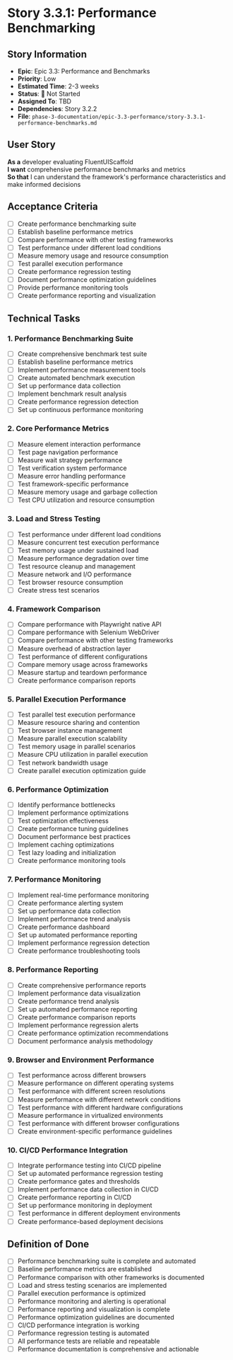 # Story 3.3.1: Performance Benchmarking

## Story Information
- **Epic**: Epic 3.3: Performance and Benchmarks
- **Priority**: Low
- **Estimated Time**: 2-3 weeks
- **Status**: 🔴 Not Started
- **Assigned To**: TBD
- **Dependencies**: Story 3.2.2
- **File**: `phase-3-documentation/epic-3.3-performance/story-3.3.1-performance-benchmarks.md`

## User Story

**As a** developer evaluating FluentUIScaffold  
**I want** comprehensive performance benchmarks and metrics  
**So that** I can understand the framework's performance characteristics and make informed decisions

## Acceptance Criteria

- [ ] Create performance benchmarking suite
- [ ] Establish baseline performance metrics
- [ ] Compare performance with other testing frameworks
- [ ] Test performance under different load conditions
- [ ] Measure memory usage and resource consumption
- [ ] Test parallel execution performance
- [ ] Create performance regression testing
- [ ] Document performance optimization guidelines
- [ ] Provide performance monitoring tools
- [ ] Create performance reporting and visualization

## Technical Tasks

### 1. Performance Benchmarking Suite
- [ ] Create comprehensive benchmark test suite
- [ ] Establish baseline performance metrics
- [ ] Implement performance measurement tools
- [ ] Create automated benchmark execution
- [ ] Set up performance data collection
- [ ] Implement benchmark result analysis
- [ ] Create performance regression detection
- [ ] Set up continuous performance monitoring

### 2. Core Performance Metrics
- [ ] Measure element interaction performance
- [ ] Test page navigation performance
- [ ] Measure wait strategy performance
- [ ] Test verification system performance
- [ ] Measure error handling performance
- [ ] Test framework-specific performance
- [ ] Measure memory usage and garbage collection
- [ ] Test CPU utilization and resource consumption

### 3. Load and Stress Testing
- [ ] Test performance under different load conditions
- [ ] Measure concurrent test execution performance
- [ ] Test memory usage under sustained load
- [ ] Measure performance degradation over time
- [ ] Test resource cleanup and management
- [ ] Measure network and I/O performance
- [ ] Test browser resource consumption
- [ ] Create stress test scenarios

### 4. Framework Comparison
- [ ] Compare performance with Playwright native API
- [ ] Compare performance with Selenium WebDriver
- [ ] Compare performance with other testing frameworks
- [ ] Measure overhead of abstraction layer
- [ ] Test performance of different configurations
- [ ] Compare memory usage across frameworks
- [ ] Measure startup and teardown performance
- [ ] Create performance comparison reports

### 5. Parallel Execution Performance
- [ ] Test parallel test execution performance
- [ ] Measure resource sharing and contention
- [ ] Test browser instance management
- [ ] Measure parallel execution scalability
- [ ] Test memory usage in parallel scenarios
- [ ] Measure CPU utilization in parallel execution
- [ ] Test network bandwidth usage
- [ ] Create parallel execution optimization guide

### 6. Performance Optimization
- [ ] Identify performance bottlenecks
- [ ] Implement performance optimizations
- [ ] Test optimization effectiveness
- [ ] Create performance tuning guidelines
- [ ] Document performance best practices
- [ ] Implement caching optimizations
- [ ] Test lazy loading and initialization
- [ ] Create performance monitoring tools

### 7. Performance Monitoring
- [ ] Implement real-time performance monitoring
- [ ] Create performance alerting system
- [ ] Set up performance data collection
- [ ] Implement performance trend analysis
- [ ] Create performance dashboard
- [ ] Set up automated performance reporting
- [ ] Implement performance regression detection
- [ ] Create performance troubleshooting tools

### 8. Performance Reporting
- [ ] Create comprehensive performance reports
- [ ] Implement performance data visualization
- [ ] Create performance trend analysis
- [ ] Set up automated performance reporting
- [ ] Create performance comparison reports
- [ ] Implement performance regression alerts
- [ ] Create performance optimization recommendations
- [ ] Document performance analysis methodology

### 9. Browser and Environment Performance
- [ ] Test performance across different browsers
- [ ] Measure performance on different operating systems
- [ ] Test performance with different screen resolutions
- [ ] Measure performance with different network conditions
- [ ] Test performance with different hardware configurations
- [ ] Measure performance in virtualized environments
- [ ] Test performance with different browser configurations
- [ ] Create environment-specific performance guidelines

### 10. CI/CD Performance Integration
- [ ] Integrate performance testing into CI/CD pipeline
- [ ] Set up automated performance regression testing
- [ ] Create performance gates and thresholds
- [ ] Implement performance data collection in CI/CD
- [ ] Create performance reporting in CI/CD
- [ ] Set up performance monitoring in deployment
- [ ] Test performance in different deployment environments
- [ ] Create performance-based deployment decisions

## Definition of Done

- [ ] Performance benchmarking suite is complete and automated
- [ ] Baseline performance metrics are established
- [ ] Performance comparison with other frameworks is documented
- [ ] Load and stress testing scenarios are implemented
- [ ] Parallel execution performance is optimized
- [ ] Performance monitoring and alerting is operational
- [ ] Performance reporting and visualization is complete
- [ ] Performance optimization guidelines are documented
- [ ] CI/CD performance integration is working
- [ ] Performance regression testing is automated
- [ ] All performance tests are reliable and repeatable
- [ ] Performance documentation is comprehensive and actionable 